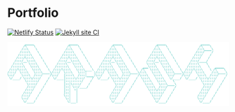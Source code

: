 # Portfolio

[![Netlify Status](https://api.netlify.com/api/v1/badges/c055b1f4-bd45-4199-925d-02b9ffbc0fc1/deploy-status)](https://app.netlify.com/sites/arash-portfolio/deploys) [![Jekyll site CI](https://github.com/hatamiarash7/MyWebSite_Portfolio/actions/workflows/jekyll.yml/badge.svg)](https://github.com/hatamiarash7/MyWebSite_Portfolio/actions/workflows/jekyll.yml)

![readme-ascii](https://raw.githubusercontent.com/hatamiarash7/hatamiarash7/master/logo.png)
